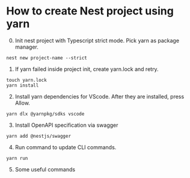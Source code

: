 # How to create Nest project using yarn

0. Init nest project with Typescript strict mode. Pick yarn as package manager.

```
nest new project-name --strict
```

1. If yarn failed inside project init, create yarn.lock and retry.
```
touch yarn.lock
yarn install
```

2. Install yarn dependencies for VScode. After they are installed, press Allow.
```
yarn dlx @yarnpkg/sdks vscode
```

3. Install OpenAPI specification via swagger
```
yarn add @nestjs/swagger
```

4. Run command to update CLI commands.
```
yarn run
```

5. Some useful commands

